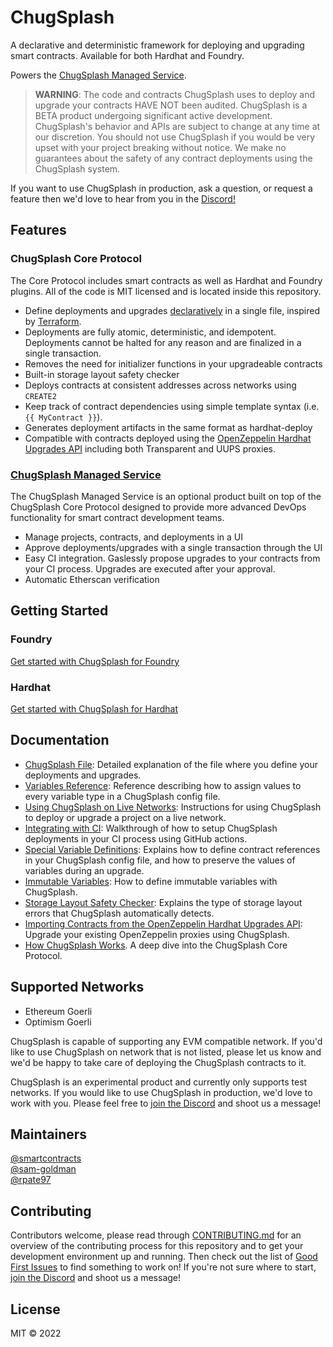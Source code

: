 # ChugSplash

A declarative and deterministic framework for deploying and upgrading smart contracts. Available for both Hardhat and Foundry.

Powers the [ChugSplash Managed Service](https://www.chugsplash.io).

> **WARNING**: The code and contracts ChugSplash uses to deploy and upgrade your contracts HAVE NOT been audited. ChugSplash is a BETA product undergoing significant active development. ChugSplash's behavior and APIs are subject to change at any time at our discretion. You should not use ChugSplash if you would be very upset with your project breaking without notice. We make no guarantees about the safety of any contract deployments using the ChugSplash system.

If you want to use ChugSplash in production, ask a question, or request a feature then we'd love to hear from you in the [Discord!](https://discord.gg/7Gc3DK33Np)

## Features

### ChugSplash Core Protocol
The Core Protocol includes smart contracts as well as Hardhat and Foundry plugins. All of the code is MIT licensed and is located inside this repository.
- Define deployments and upgrades [declaratively](https://github.com/chugsplash/chugsplash/blob/develop/docs/chugsplash-file.md#layout-of-a-chugsplash-file) in a single file, inspired by [Terraform](https://www.terraform.io/).
- Deployments are fully atomic, deterministic, and idempotent. Deployments cannot be halted for any reason and are finalized in a single transaction.
- Removes the need for initializer functions in your upgradeable contracts
- Built-in storage layout safety checker
- Deploys contracts at consistent addresses across networks using `CREATE2`
- Keep track of contract dependencies using simple template syntax (i.e. `{{ MyContract }}`).
- Generates deployment artifacts in the same format as hardhat-deploy
- Compatible with contracts deployed using the [OpenZeppelin Hardhat Upgrades API](https://docs.openzeppelin.com/upgrades-plugins/1.x/api-hardhat-upgrades) including both Transparent and UUPS proxies.

### [ChugSplash Managed Service](https://www.chugsplash.io)
The ChugSplash Managed Service is an optional product built on top of the ChugSplash Core Protocol designed to provide more advanced DevOps functionality for smart contract development teams.
- Manage projects, contracts, and deployments in a UI
- Approve deployments/upgrades with a single transaction through the UI
- Easy CI integration. Gaslessly propose upgrades to your contracts from your CI process. Upgrades are executed after your approval.
- Automatic Etherscan verification

## Getting Started

### Foundry
[Get started with ChugSplash for Foundry](https://github.com/chugsplash/chugsplash/blob/develop/docs/foundry/getting-started.md)

### Hardhat
[Get started with ChugSplash for Hardhat](https://github.com/chugsplash/chugsplash/blob/develop/docs/hardhat/setup-project.md)

## Documentation

- [ChugSplash File](https://github.com/chugsplash/chugsplash/blob/develop/docs/chugsplash-file.md): Detailed explanation of the file where you define your deployments and upgrades.
- [Variables Reference](https://github.com/chugsplash/chugsplash/blob/develop/docs/variables.md): Reference describing how to assign values to every variable type in a ChugSplash config file.
- [Using ChugSplash on Live Networks](https://github.com/chugsplash/chugsplash/blob/develop/docs/live-network.md): Instructions for using ChugSplash to deploy or upgrade a project on a live network.
- [Integrating with CI](https://github.com/chugsplash/chugsplash/blob/develop/docs/ci-integration.md): Walkthrough of how to setup ChugSplash deployments in your CI process using GitHub actions.
- [Special Variable Definitions](https://github.com/chugsplash/chugsplash/blob/develop/docs/special-var-defs.md): Explains how to define contract references in your ChugSplash config file, and how to preserve the values of variables during an upgrade.
- [Immutable Variables](https://github.com/chugsplash/chugsplash/blob/develop/docs/immutable-variables.md): How to define immutable variables with ChugSplash.
- [Storage Layout Safety Checker](https://github.com/chugsplash/chugsplash/blob/develop/docs/storage-checker.md): Explains the type of storage layout errors that ChugSplash automatically detects.
- [Importing Contracts from the OpenZeppelin Hardhat Upgrades API](https://github.com/chugsplash/chugsplash/blob/develop/docs/import-openzeppelin.md): Upgrade your existing OpenZeppelin proxies using ChugSplash.
- [How ChugSplash Works](https://github.com/chugsplash/chugsplash/blob/develop/docs/how-chugsplash-works.md). A deep dive into the ChugSplash Core Protocol.

## Supported Networks
* Ethereum Goerli
* Optimism Goerli

ChugSplash is capable of supporting any EVM compatible network. If you'd like to use ChugSplash on network that is not listed, please let us know and we'd be happy to take care of deploying the ChugSplash contracts to it.

ChugSplash is an experimental product and currently only supports test networks. If you would like to use ChugSplash in production, we'd love to work with you. Please feel free to [join the Discord](https://discord.gg/7Gc3DK33Np) and shoot us a message!

## Maintainers

[@smartcontracts](https://github.com/smartcontracts)\
[@sam-goldman](https://github.com/sam-goldman)\
[@rpate97](https://github.com/RPate97)

## Contributing

Contributors welcome, please read through [CONTRIBUTING.md](https://github.com/chugsplash/chugsplash/blob/develop/CONTRIBUTING.md) for an overview of the contributing process for this repository and to get your development environment up and running. Then check out the list of [Good First Issues](https://github.com/chugsplash/chugsplash/contribute) to find something to work on! If you're not sure where to start, [join the Discord](https://discord.gg/7Gc3DK33Np) and shoot us a message!

## License

MIT © 2022
